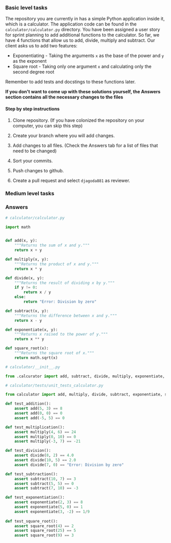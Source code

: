 ### Basic level tasks

The repository you are currently in has a simple Python application inside it, which is a calculator. The application code can be found in the `calculator/calculator.py` directory. You have been assigned a user story for sprint planning to add additional functions to the calculator. So far, we have 4 functions that allow us to add, divide, multiply and subtract. Our client asks us to add two features:
- Exponentiating - Taking the arguments `x` as the base of the power and `y` as the exponent
- Square root - Taking only one argument `x` and calculating only the second degree root

Remember to add tests and docstings to these functions later.

**If you don't want to come up with these solutions yourself, the Answers section contains all the necessary changes to the files**

#### Step by step instructions

1. Clone repository. (If you have colonized the repository on your computer, you can skip this step)

2. Create your branch where you will add changes.

3. Add changes to all files. (Check the Answers tab for a list of files that need to be changed)

4. Sort your commits.

5. Push changes to github.

6. Create a pull request and select `djagoda881` as reviewer.


### Medium level tasks




### Answers

```python
# calculator/calculator.py

import math


def add(x, y):
    """Returns the sum of x and y."""
    return x + y

def multiply(x, y):
    """Returns the product of x and y."""
    return x * y

def divide(x, y):
    """Returns the result of dividing x by y."""
    if y != 0:
        return x / y
    else:
        return "Error: Division by zero"

def subtract(x, y):
    """Returns the difference between x and y."""
    return x - y

def exponentiate(x, y):
    """Returns x raised to the power of y."""
    return x ** y

def square_root(x):
    """Returns the square root of x."""
    return math.sqrt(x)

```

```python
# calculator/__init__.py

from .calcurator import add, subtract, divide, multiply, exponentiate, square_root

```

```python
# calculator/tests/unit_tests_calculator.py

from calculator import add, multiply, divide, subtract, exponentiate, square_root

def test_addition():
    assert add(5, 3) == 8
    assert add(0, 0) == 0
    assert add(-5, 5) == 0

def test_multiplication():
    assert multiply(4, 6) == 24
    assert multiply(0, 10) == 0
    assert multiply(-3, 7) == -21

def test_division():
    assert divide(8, 2) == 4.0
    assert divide(10, 5) == 2.0
    assert divide(7, 0) == "Error: Division by zero"

def test_subtraction():
    assert subtract(10, 7) == 3
    assert subtract(5, 5) == 0
    assert subtract(7, 10) == -3

def test_exponentiation():
    assert exponentiate(2, 3) == 8
    assert exponentiate(5, 0) == 1
    assert exponentiate(3, -2) == 1/9
    
def test_square_root():
    assert square_root(4) == 2
    assert square_root(25) == 5
    assert square_root(9) == 3
```